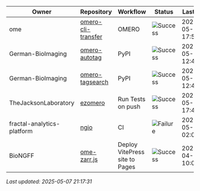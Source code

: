 | Owner | Repository | Workflow | Status | Last Run | URL |
| ----- | ---------- | -------- | ------ | -------- | --- |
| ome | [omero-cli-transfer](https://github.com/ome/omero-cli-transfer) | OMERO | ![Success](https://img.shields.io/badge/Success-brightgreen) | 2025-05-07 17:50:06 | [14889924327](https://github.com/ome/omero-cli-transfer/actions/runs/14889924327) |
| German-BioImaging | [omero-autotag](https://github.com/German-BioImaging/omero-autotag) | PyPI | ![Success](https://img.shields.io/badge/Success-brightgreen) | 2025-05-07 12:44:59 | [14883681433](https://github.com/German-BioImaging/omero-autotag/actions/runs/14883681433) |
| German-BioImaging | [omero-tagsearch](https://github.com/German-BioImaging/omero-tagsearch) | PyPI | ![Success](https://img.shields.io/badge/Success-brightgreen) | 2025-05-07 12:46:12 | [14883707272](https://github.com/German-BioImaging/omero-tagsearch/actions/runs/14883707272) |
| TheJacksonLaboratory | [ezomero](https://github.com/TheJacksonLaboratory/ezomero) | Run Tests on push | ![Success](https://img.shields.io/badge/Success-brightgreen) | 2025-05-07 17:49:44 | [14889918626](https://github.com/TheJacksonLaboratory/ezomero/actions/runs/14889918626) |
| fractal-analytics-platform | [ngio](https://github.com/fractal-analytics-platform/ngio) | CI | ![Failure](https://img.shields.io/badge/Failure-red) | 2025-05-04 02:02:22 | [14816651011](https://github.com/fractal-analytics-platform/ngio/actions/runs/14816651011) |
| BioNGFF | [ome-zarr.js](https://github.com/BioNGFF/ome-zarr.js) | Deploy VitePress site to Pages | ![Success](https://img.shields.io/badge/Success-brightgreen) | 2025-04-04 10:04:17 | [14262943398](https://github.com/BioNGFF/ome-zarr.js/actions/runs/14262943398) |


*Last updated: 2025-05-07 21:17:31*